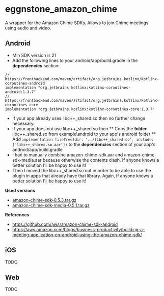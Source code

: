 # eggnstone_amazon_chime

A wrapper for the Amazon Chime SDKs. Allows to join Chime meetings using audio and video.

## Android

* Min SDK version is 21
* Add the following lines to your android/app/build.gradle in the **dependencies** section:
```
// https://frontbackend.com/maven/artifact/org.jetbrains.kotlinx/kotlinx-coroutines-android  
implementation "org.jetbrains.kotlinx:kotlinx-coroutines-android:1.3.7"  
// https://frontbackend.com/maven/artifact/org.jetbrains.kotlinx/kotlinx-coroutines-core  
implementation "org.jetbrains.kotlinx:kotlinx-coroutines-core:1.3.7"  
```
* If your app already uses libc++_shared.so then no further change necessary. 
* If your app does not use libc++_shared.so then
 ** Copy the **folder** libc++_shared.so from example\android to your app's android folder
 ** Add ```implementation fileTree(dir: '../libc++_shared.so', include: ['libc++_shared.so.aar'])``` to the **dependencies** section of your app's android/app/build.gradle     
* I had to manually combine amazon-chime-sdk.aar and amazon-chime-sdk-media.aar because otherwise the contents clash. If anyone knows a better solution I'll be happy to use it!
* Then I moved the libc++_shared.so out in order to be able to use the plugin in apps that already have that library. Again, if anyone knows a better solution I'll be happy to use it!

**Used versions**
* [amazon-chime-sdk-0.5.3.tar.gz](https://amazon-chime-sdk-android.s3.amazonaws.com/sdk/0.5.3/amazon-chime-sdk-0.5.3.tar.gz)
* [amazon-chime-sdk-media-0.5.1.tar.gz](https://amazon-chime-sdk-android.s3.amazonaws.com/media/0.5.1/amazon-chime-sdk-media-0.5.1.tar.gz)

**References**
* https://github.com/aws/amazon-chime-sdk-android
* https://aws.amazon.com/blogs/business-productivity/building-a-meeting-application-on-android-using-the-amazon-chime-sdk/

## iOS

TODO

## Web

TODO
